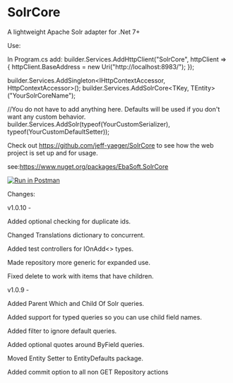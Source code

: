 # SolrCore

A lightweight Apache Solr adapter for .Net 7+

Use:

In Program.cs add:
builder.Services.AddHttpClient("SolrCore", httpClient => { httpClient.BaseAddress = new
Uri("http://localhost:8983/"); });

builder.Services.AddSingleton<IHttpContextAccessor, HttpContextAccessor>();
builder.Services.AddSolrCore<TKey, TEntity>("YourSolrCoreName");

//You do not have to add anything here. Defaults will be used if you don't want any custom behavior.
builder.Services.AddSolr(typeof(YourCustomSerializer), typeof(YourCustomDefaultSetter));

Check out https://github.com/jeff-yaeger/SolrCore to see how the web project is set up and for usage.

see:https://www.nuget.org/packages/EbaSoft.SolrCore

[![Run in Postman](https://run.pstmn.io/button.svg)](https://app.getpostman.com/run-collection/27173723-bc9258dd-27eb-4c39-9b2b-c33cae354883?action=collection%2Ffork&collection-url=entityId%3D27173723-bc9258dd-27eb-4c39-9b2b-c33cae354883%26entityType%3Dcollection%26workspaceId%3Ddceebdce-605e-4c97-82d4-4415b2d0d34b#?env%5BDevelopment%5D=W3sia2V5IjoidXJsIiwidmFsdWUiOiJodHRwOi8vbG9jYWxob3N0OjUwMDAiLCJlbmFibGVkIjp0cnVlLCJ0eXBlIjoiZGVmYXVsdCIsInNlc3Npb25WYWx1ZSI6Imh0dHA6Ly9sb2NhbGhvc3Q6NTAwMCIsInNlc3Npb25JbmRleCI6MH0seyJrZXkiOiJ0b2tlbiIsInZhbHVlIjoiYXNvYXNqZGZpODkwNzIzNHEwOTh1aXdxZWZyIiwiZW5hYmxlZCI6dHJ1ZSwidHlwZSI6InNlY3JldCIsInNlc3Npb25WYWx1ZSI6ImFzb2FzamRmaTg5MDcyMzRxMDk4dWl3cWVmciIsInNlc3Npb25JbmRleCI6MX1d)

Changes:

v1.0.10 -

Added optional checking for duplicate ids.

Changed Translations dictionary to concurrent.

Added test controllers for IOnAdd<> types.

Made repository more generic for expanded use.

Fixed delete to work with items that have children. 

v1.0.9 -

Added Parent Which and Child Of Solr queries.

Added support for typed queries so you can use child field names.

Added filter to ignore default queries.

Added optional quotes around ByField queries.

Moved Entity Setter to EntityDefaults package.

Added commit option to all non GET Repository actions